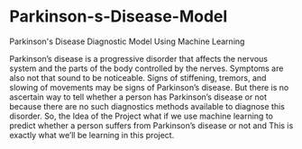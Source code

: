 # Parkinson-s-Disease-Model
Parkinson's Disease Diagnostic Model Using Machine Learning

Parkinson’s disease is a progressive disorder that affects the nervous system and the parts of the body controlled by the nerves.
Symptoms are also not that sound to be noticeable. Signs of stiffening, tremors, and slowing of movements may be signs of Parkinson’s disease.
But there is no ascertain way to tell whether a person has Parkinson’s disease or not because there are no such diagnostics methods available to diagnose this disorder.
So, the Idea of the Project what if we use machine learning to predict whether a person suffers from Parkinson’s disease or not and  This is exactly what we’ll be learning in this project.
